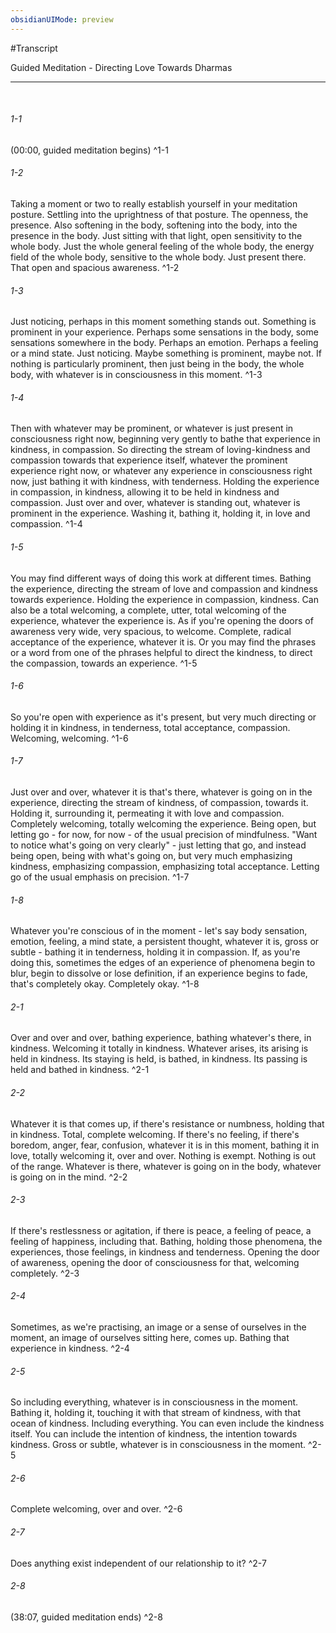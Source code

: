 ```yaml
---
obsidianUIMode: preview
---
```

#Transcript

<span class="firstLink"><a data-href="Guided Meditation - Directing Love Towards Dharmas" class="internal-link">Guided Meditation - Directing Love Towards Dharmas</a></span>

---
<br/>

###### 1-1
(00:00, guided meditation begins) ^1-1
###### 1-2
Taking a moment or two to really establish yourself in your meditation posture. Settling into the uprightness of that posture. The openness, the presence. Also softening in the body, softening into the body, into the presence in the body. Just sitting with that light, open sensitivity to the whole body. Just the whole general feeling of the whole body, the energy field of the whole body, sensitive to the whole body. Just present there. That open and spacious awareness<span class="firstLink"><a aria-label-position="top" aria-label="Guided Meditation - Directing Love Towards Dharmas > Posture energy field of the whole body" data-href="Guided Meditation - Directing Love Towards Dharmas#Posture energy field of the whole body" class="internal-link">.</a></span> ^1-2
###### 1-3
Just noticing, perhaps in this moment something stands out. Something is prominent in your experience. Perhaps some sensations in the body, some sensations somewhere in the body. Perhaps an emotion. Perhaps a feeling or a mind state. Just noticing. Maybe something is prominent, maybe not. If nothing is particularly prominent, then just being in the body, the whole body, with whatever is in consciousness in this moment<span class="firstLink"><a aria-label-position="top" aria-label="Guided Meditation - Directing Love Towards Dharmas > Maybe something stands out as prominent in your experience" data-href="Guided Meditation - Directing Love Towards Dharmas#Maybe something stands out as prominent in your experience" class="internal-link">.</a></span> ^1-3
###### 1-4
Then with whatever may be prominent, or whatever is just present in consciousness right now, beginning very gently to bathe that experience in kindness, in compassion. So directing the stream of loving-kindness and compassion towards that experience itself, whatever the prominent experience right now, or whatever any experience in consciousness right now, just bathing it with kindness, with tenderness. Holding the experience in compassion, in kindness, allowing it to be held in kindness and compassion. Just over and over, whatever is standing out, whatever is prominent in the experience. Washing it, bathing it, holding it, in love and compassion<span class="firstLink"><a aria-label-position="top" aria-label="Guided Meditation - Directing Love Towards Dharmas > Bathe that experience in kindness and compassion" data-href="Guided Meditation - Directing Love Towards Dharmas#Bathe that experience in kindness and compassion" class="internal-link">.</a></span> ^1-4
###### 1-5
You may find different ways of doing this work at different times. Bathing the experience, directing the stream of love and compassion and kindness towards experience. Holding the experience in compassion, kindness. Can also be a total welcoming, a complete, utter, total welcoming of the experience, whatever the experience is. As if you're opening the doors of awareness very wide, very spacious, to welcome. Complete, radical acceptance of the experience, whatever it is. Or you may find the phrases or a word from one of the phrases helpful to direct the kindness, to direct the compassion, towards an experience<span class="firstLink"><a aria-label-position="top" aria-label="Guided Meditation - Directing Love Towards Dharmas > Bathing holding total welcoming" data-href="Guided Meditation - Directing Love Towards Dharmas#Bathing holding total welcoming" class="internal-link">.</a></span> ^1-5
###### 1-6
So you're open with experience as it's present, but very much directing or holding it in kindness, in tenderness, total acceptance, compassion. Welcoming, welcoming<span class="firstLink"><a aria-label-position="top" aria-label="Guided Meditation - Directing Love Towards Dharmas > Being open with experience as its present but very much holding it in kindness welcoming it" data-href="Guided Meditation - Directing Love Towards Dharmas#Being open with experience as it's present but very much holding it in kindness welcoming it" class="internal-link">.</a></span> ^1-6
###### 1-7
Just over and over, whatever it is that's there, whatever is going on in the experience, directing the stream of kindness, of compassion, towards it. Holding it, surrounding it, permeating it with love and compassion. Completely welcoming, totally welcoming the experience. Being open, but letting go - for now, for now - of the usual precision of mindfulness. "Want to notice what's going on very clearly" - just letting that go, and instead being open, being with what's going on, but very much emphasizing kindness, emphasizing compassion, emphasizing total acceptance. Letting go of the usual emphasis on precision<span class="firstLink"><a aria-label-position="top" aria-label="Guided Meditation - Directing Love Towards Dharmas > Being open but letting go of the usual precision of mindfulness" data-href="Guided Meditation - Directing Love Towards Dharmas#Being open but letting go of the usual precision of mindfulness" class="internal-link">.</a></span> ^1-7
###### 1-8
Whatever you're conscious of in the moment - let's say body sensation, emotion, feeling, a mind state, a persistent thought, whatever it is, gross or subtle - bathing it in tenderness, holding it in compassion. If, as you're doing this, sometimes the edges of an experience of phenomena begin to blur, begin to dissolve or lose definition, if an experience begins to fade, that's completely okay. Completely okay<span class="firstLink"><a aria-label-position="top" aria-label="Guided Meditation - Directing Love Towards Dharmas > Its ok if an experience begins to fade" data-href="Guided Meditation - Directing Love Towards Dharmas#It's ok if an experience begins to fade" class="internal-link">.</a></span> ^1-8
###### 2-1
Over and over and over, bathing experience, bathing whatever's there, in kindness. Welcoming it totally in kindness. Whatever arises, its arising is held in kindness. Its staying is held, is bathed, in kindness. Its passing is held and bathed in kindness<span class="firstLink"><a aria-label-position="top" aria-label="Guided Meditation - Directing Love Towards Dharmas > Arising staying passing - holding it in kindness" data-href="Guided Meditation - Directing Love Towards Dharmas#Arising staying passing - holding it in kindness" class="internal-link">.</a></span> ^2-1
###### 2-2
Whatever it is that comes up, if there's resistance or numbness, holding that in kindness. Total, complete welcoming. If there's no feeling, if there's boredom, anger, fear, confusion, whatever it is in this moment, bathing it in love, totally welcoming it, over and over. Nothing is exempt. Nothing is out of the range. Whatever is there, whatever is going on in the body, whatever is going on in the mind<span class="firstLink"><a aria-label-position="top" aria-label="Guided Meditation - Directing Love Towards Dharmas > If theres resistence or numbness - holding it in kindness" data-href="Guided Meditation - Directing Love Towards Dharmas#If there's resistence or numbness - holding it in kindness" class="internal-link">.</a></span> ^2-2
###### 2-3
If there's restlessness or agitation, if there is peace, a feeling of peace, a feeling of happiness, including that. Bathing, holding those phenomena, the experiences, those feelings, in kindness and tenderness. Opening the door of awareness, opening the door of consciousness for that, welcoming completely<span class="firstLink"><a aria-label-position="top" aria-label="Guided Meditation - Directing Love Towards Dharmas > Restlessness peace - welcoming it completely" data-href="Guided Meditation - Directing Love Towards Dharmas#Restlessness peace - welcoming it completely" class="internal-link">.</a></span> ^2-3
###### 2-4
Sometimes, as we're practising, an image or a sense of ourselves in the moment, an image of ourselves sitting here, comes up. Bathing that experience in kindness<span class="firstLink"><a aria-label-position="top" aria-label="Guided Meditation - Directing Love Towards Dharmas > If image of self comes up - bathing that experience in kindness" data-href="Guided Meditation - Directing Love Towards Dharmas#If image of self comes up - bathing that experience in kindness" class="internal-link">.</a></span> ^2-4
###### 2-5
So including everything, whatever is in consciousness in the moment. Bathing it, holding it, touching it with that stream of kindness, with that ocean of kindness. Including everything. You can even include the kindness itself. You can include the intention of kindness, the intention towards kindness. Gross or subtle, whatever is in consciousness in the moment<span class="firstLink"><a aria-label-position="top" aria-label="Guided Meditation - Directing Love Towards Dharmas > Including everything bathing it holding it touching it" data-href="Guided Meditation - Directing Love Towards Dharmas#Including everything bathing it holding it touching it" class="internal-link">.</a></span> ^2-5
###### 2-6
Complete welcoming, over and over<span class="firstLink"><a aria-label-position="top" aria-label="Guided Meditation - Directing Love Towards Dharmas > Complete welcoming over and over" data-href="Guided Meditation - Directing Love Towards Dharmas#Complete welcoming over and over" class="internal-link">.</a></span> ^2-6
###### 2-7
Does anything exist independent of our relationship to it<span class="firstLink"><a aria-label-position="top" aria-label="Guided Meditation - Directing Love Towards Dharmas > Does anything exist independent of our relationship to it" data-href="Guided Meditation - Directing Love Towards Dharmas#Does anything exist independent of our relationship to it" class="internal-link">?</a></span> ^2-7
###### 2-8
(38:07, guided meditation ends) ^2-8
